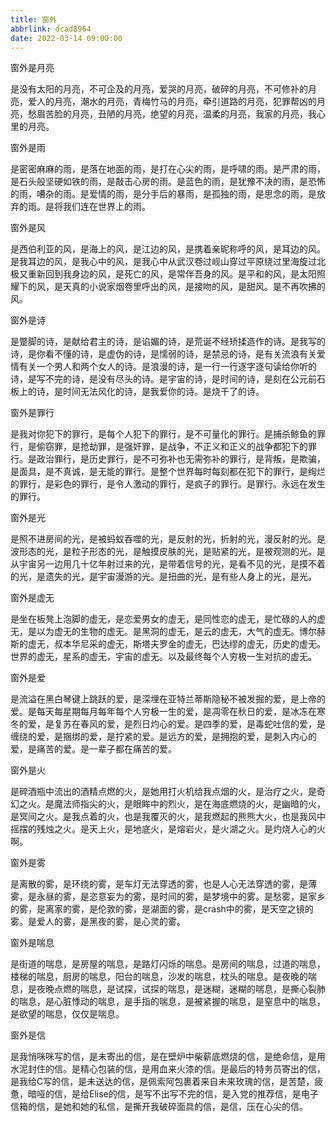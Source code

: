 ```yaml
---
title: 窗外
abbrlink: dcad8964
date: 2022-03-14 09:00:00
---
```


窗外是月亮

是没有太阳的月亮，不可企及的月亮，爱哭的月亮，破碎的月亮，不可修补的月亮，爱人的月亮，潮水的月亮，青梅竹马的月亮，牵引道路的月亮，犯罪帮凶的月亮，愁眉苦脸的月亮，丑陋的月亮，绝望的月亮，温柔的月亮，我家的月亮，我心里的月亮。

窗外是雨

是密密麻麻的雨，是落在地面的雨，是打在心尖的雨，是呼啸的雨。是严肃的雨，是石头般坚硬如铁的雨，是敲击心房的雨。是蓝色的雨，是犹豫不决的雨，是恐怖的雨，嘈杂的雨。是爱情的雨，是分手后的暴雨，是孤独的雨，是思念的雨，是放弃的雨。是将我们连在世界上的雨。

窗外是风

是西伯利亚的风，是海上的风，是江边的风，是携着亲昵称呼的风，是耳边的风。是我耳边的风，是我心中的风，是我心中从武汉卷过岘山穿过平原绕过里海旋过北极又重新回到我身边的风，是死亡的风，是常伴吾身的风。是平和的风，是太阳照耀下的风，是天真的小说家烟卷里呼出的风，是接吻的风，是甜风。是不再吹拂的风。

窗外是诗

是蹩脚的诗，是献给君主的诗，是谄媚的诗，是荒诞不经矫揉造作的诗。是我写的诗，是你看不懂的诗，是虚伪的诗，是懦弱的诗，是禁忌的诗，是有关流浪有关爱情有关一个男人和两个女人的诗。是浪漫的诗，是一行一行逐字逐句读给你听的诗，是写不完的诗，是没有尽头的诗。是宇宙的诗，是时间的诗，是刻在公元前石板上的诗，是时间无法风化的诗，是我爱你的诗。是烧干了的诗。

窗外是罪行

是我对你犯下的罪行，是每个人犯下的罪行，是不可量化的罪行。是捕杀鲸鱼的罪行，是偷窃罪，是抢劫罪，是强奸罪，是战争，不正义和正义的战争都犯下的罪行。是政治罪行，是历史罪行，是不可弥补也无需弥补的罪行，是背叛，是欺骗，是面具，是不真诚，是无能的罪行。是整个世界每时每刻都在犯下的罪行，是绚烂的罪行，是彩色的罪行，是令人激动的罪行，是疯子的罪行。是罪行。永远在发生的罪行。

窗外是光

是照不进房间的光，是被蚂蚁吞噬的光，是反射的光，折射的光，漫反射的光。是波形态的光，是粒子形态的光，是触摸皮肤的光，是贴紧的光，是被观测的光。是从宇宙另一边用几十亿年射过来的光，是带着信号的光，是看不见的光，是摸不着的光，是遗失的光，是宇宙漫游的光。是扭曲的光，是有些人身上的光，是光。

窗外是虚无

是坐在板凳上泡脚的虚无，是恋爱男女的虚无，是同性恋的虚无，是忙碌的人的虚无，是以为虚无的生物的虚无。是黑洞的虚无，是云的虚无，大气的虚无。博尔赫斯的虚无，叔本华尼采的虚无，斯塔夫罗金的虚无，巴达缪的虚无，历史的虚无。世界的虚无，星系的虚无，宇宙的虚无。以及最终每个人穷极一生对抗的虚无。

窗外是爱

是流溢在黑白琴键上跳跃的爱，是深埋在亚特兰蒂斯隐秘不被发掘的爱，是上帝的爱。是每天每星期每月每年每个人穷极一生的爱，是凋零在秋日的爱，是冰冻在寒冬的爱，是复苏在春风的爱，是烈日灼心的爱。是四季的爱，是毒蛇吐信的爱，是缠绕的爱，是捆绑的爱，是拧紧的爱。是远方的爱，是拥抱的爱，是刺入内心的爱，是痛苦的爱。是一辈子都在痛苦的爱。

窗外是火

是碎酒瓶中流出的酒精点燃的火，是她用打火机给我点烟的火，是治疗之火，是奇幻之火。是魔法师指尖的火，是眼眸中的烈火，是在海底燃烧的火，是幽暗的火，是冥间之火。是我点着的火，也是我覆灭的火，是我燃起的熊熊大火，也是我风中摇摆的残烛之火。是天上火，是地底火，是熔岩火，是火湖之火。是灼烧人心的火啊。

窗外是雾

是离散的雾，是环绕的雾，是车灯无法穿透的雾，也是人心无法穿透的雾，是薄雾，是永昼的雾，是恣意妄为的雾，是时间的雾，是梦境中的雾。是愁雾，是家乡的雾，是离家的雾，是伦敦的雾，是湖面的雾，是crash中的雾，是天空之镜的雾。是爱人的雾，是黑夜的雾，是心灵的雾。

窗外是喘息

是街道的喘息，是房屋的喘息，是路灯闪烁的喘息。是房间的喘息，过道的喘息，楼梯的喘息，厨房的喘息，阳台的喘息，沙发的喘息，枕头的喘息。是夜晚的喘息，是夜晚点燃的喘息，是试探，试探的喘息，是迷糊，迷糊的喘息，是撕心裂肺的喘息，是心脏悸动的喘息，是手指的喘息，是被紧握的喘息，是窒息中的喘息，是欲望的喘息，仅仅是喘息。

窗外是信

是我悄咪咪写的信，是未寄出的信，是在壁炉中柴薪底燃烧的信，是绝命信，是用水泥封住的信。是精心包装的信，是用血来火漆的信。是最后的特务员寄出的信，是我给C写的信，是未送达的信，是佩索阿包裹着来自未来玫瑰的信，是苦楚，疲惫，暗哑的信，是给Elise的信，是写不出写不完的信，是入党的推荐信，是电子信箱的信，是她和她的私信，是撕开我破碎面具的信，是信，压在心尖的信。
